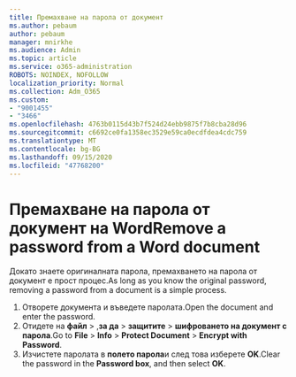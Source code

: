 ```yaml
---
title: Премахване на парола от документ
ms.author: pebaum
author: pebaum
manager: mnirkhe
ms.audience: Admin
ms.topic: article
ms.service: o365-administration
ROBOTS: NOINDEX, NOFOLLOW
localization_priority: Normal
ms.collection: Adm_O365
ms.custom:
- "9001455"
- "3466"
ms.openlocfilehash: 4763b0115d43b7f524d24ebb9875f7b8cba28d96
ms.sourcegitcommit: c6692ce0fa1358ec3529e59ca0ecdfdea4cdc759
ms.translationtype: MT
ms.contentlocale: bg-BG
ms.lasthandoff: 09/15/2020
ms.locfileid: "47768200"
---
```

# <a name="remove-a-password-from-a-word-document"></a><span data-ttu-id="5f8dc-102">Премахване на парола от документ на Word</span><span class="sxs-lookup"><span data-stu-id="5f8dc-102">Remove a password from a Word document</span></span>

<span data-ttu-id="5f8dc-103">Докато знаете оригиналната парола, премахването на парола от документ е прост процес.</span><span class="sxs-lookup"><span data-stu-id="5f8dc-103">As long as you know the original password, removing a password from a document is a simple process.</span></span>

1. <span data-ttu-id="5f8dc-104">Отворете документа и въведете паролата.</span><span class="sxs-lookup"><span data-stu-id="5f8dc-104">Open the document and enter the password.</span></span>
2. <span data-ttu-id="5f8dc-105">Отидете на **файл**  >  ,**за да**  >  **защитите**  >  **шифроването на документ с парола**.</span><span class="sxs-lookup"><span data-stu-id="5f8dc-105">Go to **File** > **Info** > **Protect Document** > **Encrypt with Password**.</span></span>
3. <span data-ttu-id="5f8dc-106">Изчистете паролата в **полето парола**и след това изберете **OK**.</span><span class="sxs-lookup"><span data-stu-id="5f8dc-106">Clear the password in the **Password box**, and then select **OK**.</span></span>